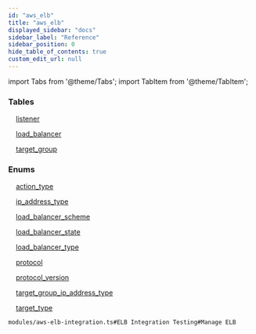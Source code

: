 ```yaml
---
id: "aws_elb"
title: "aws_elb"
displayed_sidebar: "docs"
sidebar_label: "Reference"
sidebar_position: 0
hide_table_of_contents: true
custom_edit_url: null
---
```


import Tabs from '@theme/Tabs';
import TabItem from '@theme/TabItem';

<Tabs>
  <TabItem value="Components" label="Components" default>

### Tables

    [listener](../../classes/aws_elb_entity_listener.Listener)

    [load_balancer](../../classes/aws_elb_entity_load_balancer.LoadBalancer)

    [target_group](../../classes/aws_elb_entity_target_group.TargetGroup)

### Enums
    [action_type](../../enums/aws_elb_entity_listener.ActionTypeEnum)

    [ip_address_type](../../enums/aws_elb_entity_load_balancer.IpAddressType)

    [load_balancer_scheme](../../enums/aws_elb_entity_load_balancer.LoadBalancerSchemeEnum)

    [load_balancer_state](../../enums/aws_elb_entity_load_balancer.LoadBalancerStateEnum)

    [load_balancer_type](../../enums/aws_elb_entity_load_balancer.LoadBalancerTypeEnum)

    [protocol](../../enums/aws_elb_entity_target_group.ProtocolEnum)

    [protocol_version](../../enums/aws_elb_entity_target_group.ProtocolVersionEnum)

    [target_group_ip_address_type](../../enums/aws_elb_entity_target_group.TargetGroupIpAddressTypeEnum)

    [target_type](../../enums/aws_elb_entity_target_group.TargetTypeEnum)

</TabItem>
  <TabItem value="Code examples" label="Code examples">

```testdoc
modules/aws-elb-integration.ts#ELB Integration Testing#Manage ELB
```

</TabItem>
</Tabs>
